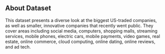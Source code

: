 ## About Dataset

This dataset presents a diverse look at the biggest US-traded companies, as well as smaller, innovative companies that recently went public. They cover areas including social media, computers, shopping malls, streaming services, mobile phones, electric cars, mobile payments, video games, real estate, online commerce, cloud computing, online dating, online reviews, and ad tech.

